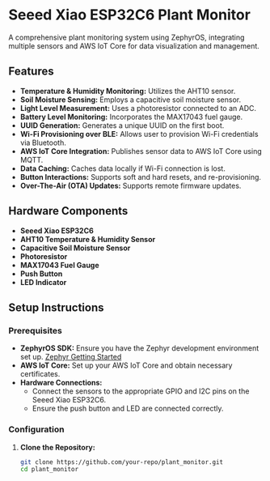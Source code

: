 # Seeed Xiao ESP32C6 Plant Monitor

A comprehensive plant monitoring system using ZephyrOS, integrating multiple sensors and AWS IoT Core for data visualization and management.

## Features

- **Temperature & Humidity Monitoring:** Utilizes the AHT10 sensor.
- **Soil Moisture Sensing:** Employs a capacitive soil moisture sensor.
- **Light Level Measurement:** Uses a photoresistor connected to an ADC.
- **Battery Level Monitoring:** Incorporates the MAX17043 fuel gauge.
- **UUID Generation:** Generates a unique UUID on the first boot.
- **Wi-Fi Provisioning over BLE:** Allows user to provision Wi-Fi credentials via Bluetooth.
- **AWS IoT Core Integration:** Publishes sensor data to AWS IoT Core using MQTT.
- **Data Caching:** Caches data locally if Wi-Fi connection is lost.
- **Button Interactions:** Supports soft and hard resets, and re-provisioning.
- **Over-The-Air (OTA) Updates:** Supports remote firmware updates.

## Hardware Components

- **Seeed Xiao ESP32C6**
- **AHT10 Temperature & Humidity Sensor**
- **Capacitive Soil Moisture Sensor**
- **Photoresistor**
- **MAX17043 Fuel Gauge**
- **Push Button**
- **LED Indicator**

## Setup Instructions

### Prerequisites

- **ZephyrOS SDK:** Ensure you have the Zephyr development environment set up. [Zephyr Getting Started](https://docs.zephyrproject.org/latest/getting_started/index.html)
- **AWS IoT Core:** Set up your AWS IoT Core and obtain necessary certificates.
- **Hardware Connections:**
  - Connect the sensors to the appropriate GPIO and I2C pins on the Seeed Xiao ESP32C6.
  - Ensure the push button and LED are connected correctly.

### Configuration

1. **Clone the Repository:**

   ```bash
   git clone https://github.com/your-repo/plant_monitor.git
   cd plant_monitor
